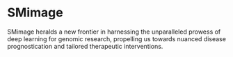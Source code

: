 # SMimage
SMimage heralds a new frontier in harnessing the unparalleled prowess of deep learning for genomic research, propelling us towards nuanced disease prognostication and tailored therapeutic interventions.
